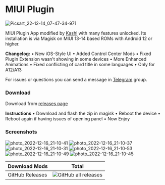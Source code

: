 # MIUI Plugin
 
![Picsart_22-12-14_07-47-34-971](https://telegra.ph/file/51c95907b2aecabe63d7a.png)

MIUI Plugin App modified by [Kashi](https://t.me/kakashi1v1) with many features unlocked.
Its installation is via Magisk on MIUI 13-14 based ROMs with Android 12 or higher.

**Changelog:**
• New iOS-Style UI
• Added Control Center Mods
• Fixed Plugin Extension wasn't showing in some devices 
• More Enhanced Animations
• Fixed conflicting of card title in some languages
• Only for A12/A13

For issues or questions you can send a message in [Telegram](https://t.me/amogus_discussion) group.


### Download

Download from [releases page](https://github.com/Mods-Center/Miui_Plugin_Mod/releases)


**Instructions**
• Download and flash the zip in magisk 
• Reboot the device
• Reboot again if having issues of opening panel
• Now Enjoy


### Screenshots
![photo_2022-12-16_21-10-41](https://telegra.ph/file/288a0ae2cce1ec6172748.png)
![photo_2022-12-16_21-10-37](https://telegra.ph/file/24a963cb79262f3600a0c.png)
![photo_2022-12-16_21-10-31](https://telegra.ph/file/0a2ce84090e9d63790488.png)
![photo_2022-12-16_21-10-53](https://telegra.ph/file/6371af23d4e34a6b585d3.png)
![photo_2022-12-16_21-10-49](https://telegra.ph/file/6dacd422aa2e7bfabc158.png)
![photo_2022-12-16_21-10-45](https://telegra.ph/file/ac453a900735a98fb81b3.png)

| Download Mods | Total |
| --- | --- |
| GitHub Releases | ![GitHub all releases](https://img.shields.io/github/downloads/Mods-Center/Miui_Plugin/total?logo=GitHub&style=for-the-badge&color=blue) |



